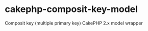 cakephp-composit-key-model
==========================

Composit key (multiple primary key) CakePHP 2.x model wrapper